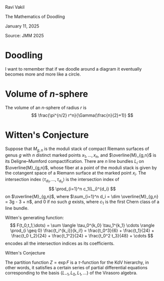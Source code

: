 <link href="../../whirlwind.css" rel="stylesheet">

<whirlheader>
    <p>Ravi Vakil</p>
    <p>The Mathematics of Doodling</p>
    <p>January 11, 2025</p>
</whirlheader>

Source: JMM 2025 

# Doodling
I want to remember that if we doodle around a diagram it eventually becomes more and more like a circle.

# Volume of $n$-sphere 

<theorem>

The volume of an $n$-sphere of radius $r$ is 
$$
\frac{\pi^{n/2} r^n}{\Gamma(\frac{n}{2}+1)}
$$

</theorem>

# Witten's Conjecture

Suppose that $M_{g,n}$ is the moduli stack of compact Riemann surfaces of genus $g$ with $n$ distinct marked points $x_1, \dots, x_n$, and $\overline{M}_{g,n}$ is its Deligne–Mumford compactification. There are $n$ line bundles $L_i$ on $\overline{M}_{g,n}$, whose fiber at a point of the moduli stack is given by the cotangent space of a Riemann surface at the marked point $x_i$. The intersection index $\langle \tau_{d_1}, \dots, \tau_{d_n} \rangle$ is the intersection index of 
$$
\prod_{i=1}^n c_1(L_i)^{d_i}
$$
on $\overline{M}_{g,n}$, where $\sum_{i=1}^n d_i = \dim \overline{M}_{g,n} = 3g - 3 + n$, and 0 if no such $g$ exists, where $c_1$ is the first Chern class of a line bundle. 

Witten's generating function:
$$
F(t_0,t_1,\dots) = \sum \langle \tau_0^{k_0} \tau_1^{k_1} \cdots \rangle \prod_{i \geq 0} \frac{t_i^{k_i}}{k_i!} 
= \frac{t_0^3}{6} + \frac{t_1}{24} + \frac{t_0 t_2}{24} + \frac{t_1^2}{24} + \frac{t_0^2 t_3}{48} + \cdots
$$
encodes all the intersection indices as its coefficients.

<theorem>
<src>Witten's Conjecture</src>

The partition function $Z = \exp F$ is a $\tau$-function for the KdV hierarchy, in other words, it satisfies a certain series of partial differential equations corresponding to the basis $\{ L_{-1}, L_0, L_1, \dots \}$ of the Virasoro algebra.

</theorem>
